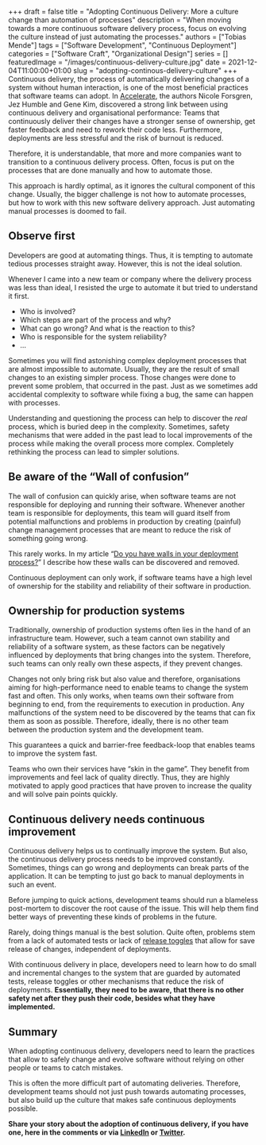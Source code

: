 +++ 
draft = false
title = "Adopting Continuous Delivery: More a culture change than automation of processes"
description = "When moving towards a more continuous software delivery process, focus on evolving the culture instead of just automating the processes."
authors = ["Tobias Mende"]
tags = ["Software Development", "Continuous Deployment"]
categories = ["Software Craft", "Organizational Design"]
series = []
featuredImage = "/images/continuous-delivery-culture.jpg"
date = 2021-12-04T11:00:00+01:00
slug = "adopting-continous-delivery-culture"
+++
Continuous delivery, the process of automatically delivering changes of a system without human interaction, is one of the most beneficial practices that software teams can adopt. In [Accelerate](https://www.goodreads.com/en/book/show/35747076-accelerate), the authors Nicole Forsgren, Jez Humble and Gene Kim, discovered a strong link between using continuous delivery and organisational performance: Teams that continuously deliver their changes have a stronger sense of ownership, get faster feedback and need to rework their code less. Furthermore, deployments are less stressful and the risk of burnout is reduced.

Therefore, it is understandable, that more and more companies want to transition to a continuous delivery process. Often, focus is put on the processes that are done manually and how to automate those.

This approach is hardly optimal, as it ignores the cultural component of this change. Usually, the bigger challenge is not how to automate processes, but how to work with this new software delivery approach. Just automating manual processes is doomed to fail.

## Observe first
Developers are good at automating things. Thus, it is tempting to automate tedious processes straight away. However, this is not the ideal solution.

Whenever I came into a new team or company where the delivery process was less than ideal, I resisted the urge to automate it but tried to understand it first.

- Who is involved?
- Which steps are part of the process and why?
- What can go wrong? And what is the reaction to this?
- Who is responsible for the system reliability?
- …

Sometimes you will find astonishing complex deployment processes that are almost impossible to automate. Usually, they are the result of small changes to an existing simpler process. Those changes were done to prevent some problem, that occurred in the past. Just as we sometimes add accidental complexity to software while fixing a bug, the same can happen with processes.

Understanding and questioning the process can help to discover the *real* process, which is buried deep in the complexity. Sometimes, safety mechanisms that were added in the past lead to local improvements of the process while making the overall process more complex. Completely rethinking the process can lead to simpler solutions.

## Be aware of the “Wall of confusion”
 The wall of confusion can quickly arise, when software teams are not responsible for deploying and running their software. Whenever another team is responsible for deployments, this team will guard itself from potential malfunctions and problems in production by creating (painful) change management processes that are meant to reduce the risk of something going wrong.

This rarely works. In my article “[Do you have walls in your deployment process?](/blog/deployment-process-walls/)” I describe how these walls can be discovered and removed.

Continuous deployment can only work, if software teams have a high level of ownership for the stability and reliability of their software in production.

## Ownership for production systems
Traditionally, ownership of production systems often lies in the hand of an infrastructure team. However, such a team cannot own stability and reliability of a software system, as these factors can be negatively influenced by deployments that bring changes into the system. Therefore, such teams can only really own these aspects, if they prevent changes.

Changes not only bring risk but also value and therefore, organisations aiming for high-performance need to enable teams to change the system fast and often. This only works, when teams own their software from beginning to end, from the requirements to execution in production. Any malfunctions of the system need to be discovered by the teams that can fix them as soon as possible. Therefore, ideally, there is no other team between the production system and the development team.

This guarantees a quick and barrier-free feedback-loop that enables teams to improve the system fast.

Teams who own their services have “skin in the game”. They benefit from improvements and feel lack of quality directly. Thus, they are highly motivated to apply good practices that have proven to increase the quality and will solve pain points quickly.

## Continuous delivery needs continuous improvement
Continuous delivery helps us to continually improve the system. But also, the continuous delivery process needs to be improved constantly. Sometimes, things can go wrong and deployments can break parts of the application. It can be tempting to just go back to manual deployments in such an event.

Before jumping to quick actions, development teams should run a blameless post-mortem to discover the root cause of the issue. This will help them find better ways of preventing these kinds of problems in the future.

Rarely, doing things manual is the best solution. Quite often, problems stem from a lack of automated tests or lack of [release toggles](/blog/decoupling-deployments-and-releases/) that allow for save release of changes, independent of deployments.

With continuous delivery in place, developers need to learn how to do small and incremental changes to the system that are guarded by automated tests, release toggles or other mechanisms that reduce the risk of deployments. **Essentially, they need to be aware, that there is no other safety net after they push their code, besides what they have implemented.**

## Summary
When adopting continuous delivery, developers need to learn the practices that allow to safely change and evolve software without relying on other people or teams to catch mistakes.

This is often the more difficult part of automating deliveries. Therefore, development teams should not just push towards automating processes, but also build up the culture that makes safe continuous deployments possible.

**Share your story about the adoption of continuous delivery, if you have one, here in the comments or via [LinkedIn](https://www.linkedin.com/in/tobiasmende/) or [Twitter](https://twitter.com/Tobias_Mende).**